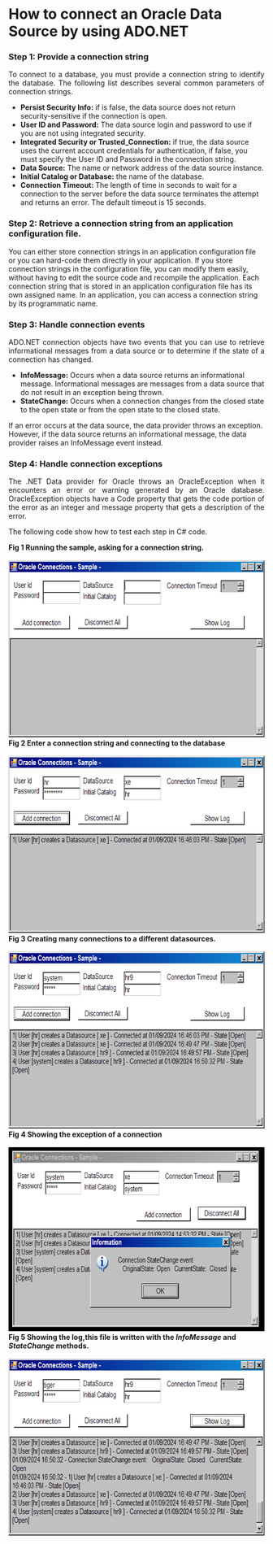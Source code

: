 # How to connect an Oracle Data Source by using ADO.NET

<h3>Step 1: Provide a connection string</h3>
<p align="justify">
To connect to a database, you must provide a connection string to identify the database. The following list describes several common parameters of connection strings.
<ul>
	<li><strong>Persist Security Info:</strong> if is false, the data source does not return security-sensitive if the connection is open.</li>
	<li><strong>User ID and Password:</strong> The data source login and password to use if you are not using integrated security.</li>
	<li><strong>Integrated Security or Trusted_Connection:</strong> if true, the data source uses the current account credentials for authentication, if false, you must specify the User ID and Password in the connection string.</li>
	<li><strong>Data Source:</strong> The name or network address of the data source instance.</li>
	<li><strong>Initial Catalog or Database:</strong> the name of the database.</li>
	<li><strong>Connection Timeout: </strong>The length of time in seconds to wait for a connection to the server before the data source terminates the attempt and returns an error. The default timeout is 15 seconds.</li>
</ul>
</p>
<h3>Step 2: Retrieve a connection string from an application configuration file.</h3>
<p>
You can either store connection strings in an application configuration file or you can hard-code them directly in your application. If you store connection strings in the configuration file, you can modify them easily, without having to edit the source code and recompile the application. Each connection string that is stored in an application configuration file has its own assigned name. In an application, you can access a connection string by its programmatic name.
</p>
<h3>Step 3: Handle connection events</h3>
<p align="justify">
ADO.NET connection objects have two events that you can use to retrieve informational messages from a data source or to determine if the state of a connection has changed.
<ul>
<li><strong>InfoMessage:</strong> Occurs when a data source returns an informational message. Informational messages are messages from a data source that do not result in an exception being thrown.</li>
<li><strong>StateChange:</strong> Occurs when a connection changes from the closed state to the open state or from the open state to the closed state.</li>
</ul>
If an error occurs at the data source, the data provider throws an exception. However, if the data source returns an informational message, the data provider raises an InfoMessage event instead.
</p>

<h3>Step 4: Handle connection exceptions</h3>
<p align="justify">
The .NET Data provider for Oracle throws an OracleException when it encounters an error or warning generated by an Oracle database. OracleException objects have a Code property that gets the code portion of the error as an integer and message property that gets a description of the error.
</p>

The following code show how to test each step in C# code.
<div><b>Fig 1 Running the sample, asking for a connection string.</b></div><br/>
<img src="images/fig1.png" width="667" height="348" alt="">
<div><b>Fig 2 Enter a connection string and connecting to the database</b></div><br/>
<img src="images/fig2.png" width="667" height="348" alt="">
<div><b>Fig 3 Creating many connections to a different datasources.</b></div><br/>
<img src="images/fig3.png" width="667" height="348" alt="">
<div><b>Fig 4 Showing the exception of a connection </b></div><br/>
<img src="images/fig4.png" width="690" height="362" alt="">
<div><b>Fig 5 Showing the log,this file is written with the <i>InfoMessage</i> and <i>StateChange</i> methods.</b></div><br/>
<img src="images/fig5.png" width="667" height="348" alt="">


